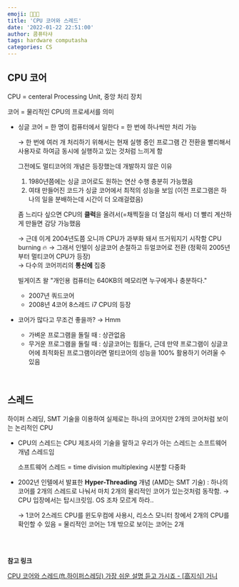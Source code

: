 ```yaml
---
emoji: 👩🏻‍💻
title: 'CPU 코어와 스레드'
date: '2022-01-22 22:51:00'
author: 콤퓨타샤
tags: hardware computasha
categories: CS
---
```


## CPU 코어

CPU = centeral Processing Unit, 중앙 처리 장치

코어 = 물리적인 CPU의 프로세서를 의미

- 싱글 코어 = 한 명이 컴퓨터에서 일한다 = 한 번에 하나씩만 처리 가능
    
    → 한 번에 여러 개 처리하기 위해서는 현재 실행 중인 프로그램 간 전환을 빨리해서 사용자로 하여금 동시에 실행하고 있는 것처럼 느끼게 함
    
    
    그전에도 멀티코어의 개념은 등장했는데 개발하지 않은 이유
    
    1. 1980년쯤에는 싱글 코어로도 원하는 연산 수행 충분히 가능했음  
    2. 여태 만들어진 코드가 싱글 코어에서 최적의 성능을 보임 (이전 프로그램은 하나의 일을 분배하는데 시간이 더 오래걸렸음)
    
    좀 느리다 싶으면 CPU의 **클럭**을 올려서(=채찍질을 더 열심히 해서) 더 빨리 계산하게 만들면 감당 가능했음
    
    → 근데 이게 2004년도쯤 오니까 CPU가 과부화 돼서 뜨거워지기 시작함 CPU burning 🔥 
    → 그래서 인텔이 싱글코어 손절하고 듀얼코어로 전환 (정확히 2005년부터 멀티코어 CPU가 등장)  
    → 다수의 코어끼리의 **통신에** 집중 
    
    빌게이츠 왈 "개인용 컴퓨터는 640KB의 메모리면 누구에게나 충분하다."
    - 2007년 쿼드코어
    - 2008년 4코어 8스레드 i7 CPU의 등장
        
        
- 코어가 많다고 무조건 좋을까? → Hmm
    - 가벼운 프로그램을 돌릴 때 : 상관없음
    - 무거운 프로그램을 돌릴 때 : 싱글코어는 힘들다, 근데 만약 프로그램이 싱글코어에 최적화된 프로그램이라면 멀티코어의 성능을 100% 활용하기 어려울 수 있음

<br>

## 스레드

하이퍼 스레딩, SMT 기술을 이용하여 실제로는 하나의 코어지만 2개의 코어처럼 보이는 논리적인 CPU

- CPU의 스레드는 CPU 제조사의 기술을 말하고 우리가 아는 스레드는 소프트웨어 개념 스레드임
    
    소프트웨어 스레드 = time division multiplexing 시분할 다중화
    
- 2002년 인텔에서 발표한 **Hyper-Threading** 개념 (AMD는 SMT 기술) : 하나의 코어를 2개의 스레드로 나눠서 마치 2개의 물리적인 코어가 있는것처럼 동작함. → CPU 입장에서는 탑시크릿임. OS 조차 모르게 하라..
    
    → 1코어 2스레드 CPU를 윈도우컴에 사용시, 리소스 모니터 창에서 2개의 CPU를 확인할 수 있음 = 물리적인 코어는 1개 밖으로 보이는 코어는 2개
    
<br><br>

**참고 링크**

[CPU 코어와 스레드(ft.하이퍼스레딩) 가장 쉬운 설명 듣고 가시죠 - [高지식] 거니](https://youtu.be/_dhLLWJNhwY)


<br><br>

```toc

```

